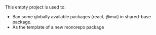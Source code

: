 This empty project is used to:

- Ban some globally available packages (react, @mui) in shared-base package.
- As the template of a new monorepo package
